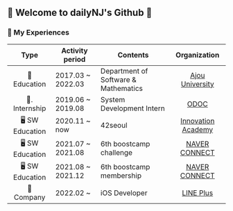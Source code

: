 ## 👋 Welcome to dailyNJ's Github 👋

### 🎡 My Experiences
|Type|Activity period|Contents|Organization|
|:--:|---------------|--------|:----------:|
|🏫  Education|2017.03 ~ 2022.03|Department of Software & Mathematics|[Ajou University](https://www.ajou.ac.kr/kr/index.do)|
|🏢. Internship|2019.06 ~ 2019.08|System Development Intern|[ODOC](https://thefillit.com/)|
|🖥  SW Education|2020.11 ~ now|42seoul|[Innovation Academy](https://42seoul.kr/seoul42/contents/view?contentsNo=13&level=2&menuNo=28&gclid=Cj0KCQjwvO2IBhCzARIsALw3ASp80wUAlxFIl9RwSJyaV5Sdf157R21XD_puyYgo3IWi3ZtsEvAgoM8aAuFpEALw_wcB)|
|🖥  SW Education|2021.07 ~ 2021.08|6th boostcamp challenge|[NAVER CONNECT](https://www.connect.or.kr/)|
|🖥  SW Education|2021.08 ~ 2021.12|6th boostcamp membership|[NAVER CONNECT](https://www.connect.or.kr/)|
|🏢 Company|2022.02 ~ |iOS Developer|[LINE Plus](https://linepluscorp.com/)|

<!--
### 😊 About me ...    
<a href="mailto:najeong.lee12@gmail.com" target="_blank"><img src="https://img.shields.io/badge/Gmail-EA4335?style=flat-square&logo=Gmail&logoColor=white"/></a> <a href="https://80000coding.notion.site/s-846290593fdd4a1b9705ad1ea7d82993" target="_blank"><img src="https://img.shields.io/badge/Notion-FFE146?style=flat-square&logo=Notion&logoColor=white"/></a>
<a href="https://dailylifeofdeveloper.tistory.com/" target="_blank"><img src="https://img.shields.io/badge/Tech_Blog-4285F4?style=flat-square&logo=&logoColor=white"/></a>
- 🌱 I’m currently learning **Algorithm** and **iOS**.
- 😄 I enjoy talk and code with people.
- 📝 I enjoy learning new development skills.-->


<!--
**dailynj/dailynj** is a ✨ _special_ ✨ repository because its `README.md` (this file) appears on your GitHub profile.

Here are some ideas to get you started:

- 🔭 I’m currently working on ...
- 🌱 I’m currently learning ...
- 👯 I’m looking to collaborate on ...
- 🤔 I’m looking for help with ...
- 💬 Ask me about ...
- 📫 How to reach me: ...
- 😄 Pronouns: ...
- ⚡ Fun fact: ....
-->
